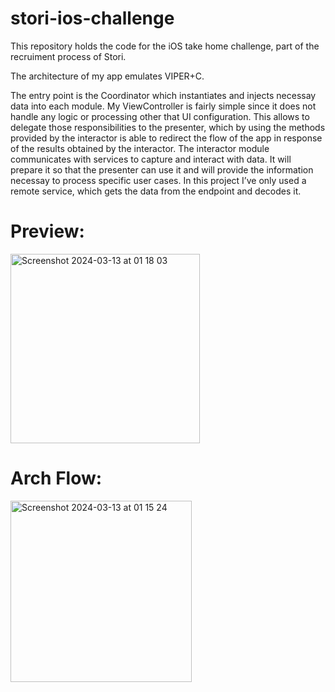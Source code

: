 # stori-ios-challenge
This repository holds the code for the iOS take home challenge, part of the recruiment process of Stori.

The architecture of my app emulates VIPER+C.

The entry point is the Coordinator which instantiates and injects necessay data into each module.
My ViewController is fairly simple since it does not handle any logic or processing other that UI configuration.
This allows to delegate those responsibilities to the presenter, which by using the methods provided by the interactor is able to redirect the flow of the app in response of the results obtained by the interactor.
The interactor module communicates with services to capture and interact with data. It will prepare it so that the presenter can use it and will provide the information necessay to process specific user cases.
In this project I’ve only used a remote service, which gets the data from the endpoint and decodes it.


# Preview:
<img width="303" alt="Screenshot 2024-03-13 at 01 18 03" src="https://github.com/danieltibaquira/stori-ios-challenge/assets/39937982/aa6acccf-6382-4d92-b83a-fabef9b67512">

# Arch Flow:
<img width="290" alt="Screenshot 2024-03-13 at 01 15 24" src="https://github.com/danieltibaquira/stori-ios-challenge/assets/39937982/bca96006-e967-4c32-8d69-ffce485fb02e">
